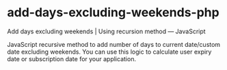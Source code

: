 # add-days-excluding-weekends-php

Add days excluding weekends | Using recursion method — JavaScript

JavaScript recursive method to add number of days to current date/custom date excluding weekends. You can use this logic to calculate user expiry date or subscription date for your application.
